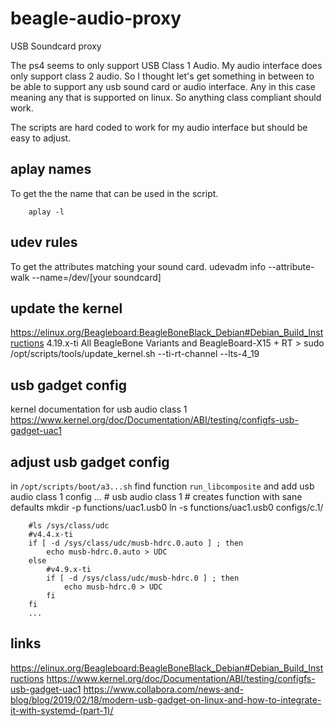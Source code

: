 # beagle-audio-proxy
USB Soundcard proxy

The ps4 seems to only support USB Class 1 Audio. My audio interface does only support class 2 audio. So I thought let's get something in between to be able to support any usb sound card or audio interface. Any in this case meaning any that is supported on linux. So anything class compliant should work.

The scripts are hard coded to work for my audio interface but should be easy to adjust.

## aplay names
To get the the name that can be used in the script.
```
    aplay -l
```

## udev rules
To get the attributes matching your sound card.
    udevadm info --attribute-walk --name=/dev/[your soundcard]

## update the kernel
https://elinux.org/Beagleboard:BeagleBoneBlack_Debian#Debian_Build_Instructions
4.19.x-ti All BeagleBone Variants and BeagleBoard-X15 + RT
    > sudo /opt/scripts/tools/update_kernel.sh --ti-rt-channel --lts-4_19

## usb gadget config
kernel documentation for usb audio class 1
https://www.kernel.org/doc/Documentation/ABI/testing/configfs-usb-gadget-uac1

## adjust usb gadget config
in `/opt/scripts/boot/a3...sh`
find function `run_libcomposite` and add usb audio class 1 config
        ...
        # usb audio class 1
        # creates function with sane defaults
        mkdir -p functions/uac1.usb0
        ln -s functions/uac1.usb0 configs/c.1/

        #ls /sys/class/udc
		#v4.4.x-ti
		if [ -d /sys/class/udc/musb-hdrc.0.auto ] ; then
			echo musb-hdrc.0.auto > UDC
		else
			#v4.9.x-ti
			if [ -d /sys/class/udc/musb-hdrc.0 ] ; then
				echo musb-hdrc.0 > UDC
			fi
		fi
        ...

## links
https://elinux.org/Beagleboard:BeagleBoneBlack_Debian#Debian_Build_Instructions
https://www.kernel.org/doc/Documentation/ABI/testing/configfs-usb-gadget-uac1
https://www.collabora.com/news-and-blog/blog/2019/02/18/modern-usb-gadget-on-linux-and-how-to-integrate-it-with-systemd-(part-1)/
